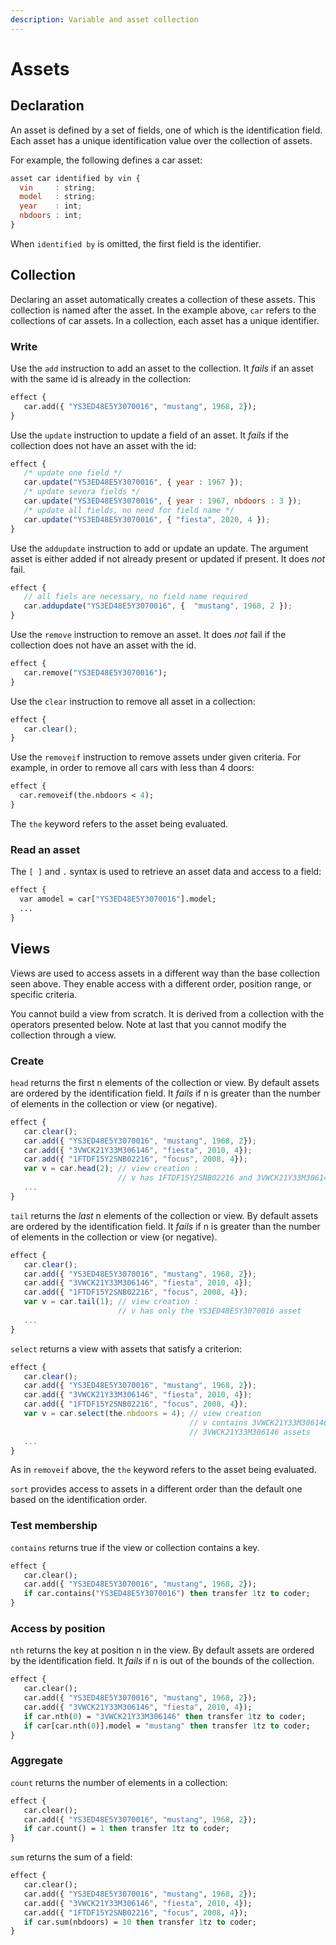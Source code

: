 ```yaml
---
description: Variable and asset collection
---
```


# Assets

## Declaration

An asset is defined by a set of fields, one of which is the identification field. Each asset has a unique identification value over the collection of assets.

For example, the following defines a car asset:

```javascript
asset car identified by vin {
  vin     : string;
  model   : string;
  year    : int;
  nbdoors : int;
}
```

When `identified by` is omitted, the first field is the identifier. 

## Collection

Declaring an asset automatically creates a collection of these assets. This collection is named after the asset. In the example above,  `car` refers to the collections of car assets. In a collection, each asset has a unique identifier.

### Write

Use the `add` instruction to add an asset to the collection. It _fails_ if an asset with the same id is already in the collection:

```ocaml
effect {
   car.add({ "YS3ED48E5Y3070016", "mustang", 1968, 2});
}
```

Use the `update` instruction to update a field of an asset. It _fails_ if the collection does not have an asset with the id:

```javascript
effect {
   /* update one field */
   car.update("YS3ED48E5Y3070016", { year : 1967 });
   /* update severa fields */ 
   car.update("YS3ED48E5Y3070016", { year : 1967, nbdoors : 3 });
   /* update all fields, no need for field name */
   car.update("YS3ED48E5Y3070016", { "fiesta", 2020, 4 });
}
```

Use the `addupdate` instruction to add or update an update. The argument asset is either added if not already present or updated if present. It does _not_ fail.

```javascript
effect {
   // all fiels are necessary, no field name required
   car.addupdate("YS3ED48E5Y3070016", {  "mustang", 1968, 2 });
}
```

Use the `remove` instruction to remove an asset. It does _not_ fail if the collection does not have an asset with the id.

```ocaml
effect {
   car.remove("YS3ED48E5Y3070016");
}
```

Use the `clear`  instruction to remove all asset in a collection:

```javascript
effect {
   car.clear();
}
```

Use the `removeif` instruction to remove assets under given criteria. For example, in order to remove all cars with less than 4 doors:

```ocaml
effect {
  car.removeif(the.nbdoors < 4);
}
```

The `the` keyword refers to the asset being evaluated. 

### Read an asset

The `[ ]` and `.` syntax is used to retrieve an asset data and access to a field:

```ocaml
effect {
  var amodel = car["YS3ED48E5Y3070016"].model;
  ...
}
```

## Views

Views are used to access assets in a different way than the base collection seen above. They enable access with a different order, position range, or specific criteria.

You cannot build a view from scratch. It is derived from a collection with the operators presented below. Note at last that you cannot modify the collection through a view.

### Create

`head` returns the first n elements of the collection or view. By default assets are ordered by the identification field. It _fails_ if n is greater than the number of elements in the collection or view \(or negative\).

```javascript
effect {
   car.clear();
   car.add({ "YS3ED48E5Y3070016", "mustang", 1968, 2});
   car.add({ "3VWCK21Y33M306146", "fiesta", 2010, 4});
   car.add({ "1FTDF15Y2SNB02216", "focus", 2008, 4});
   var v = car.head(2); // view creation :
                        // v has 1FTDF15Y2SNB02216 and 3VWCK21Y33M306146 assets
   ...
}
```

`tail` returns the _last_ n elements of the collection or view. By default assets are ordered by the identification field. It _fails_ if n is greater than the number of elements in the collection or view \(or negative\).

```javascript
effect {
   car.clear();
   car.add({ "YS3ED48E5Y3070016", "mustang", 1968, 2});
   car.add({ "3VWCK21Y33M306146", "fiesta", 2010, 4});
   car.add({ "1FTDF15Y2SNB02216", "focus", 2008, 4});
   var v = car.tail(1); // view creation :
                        // v has only the YS3ED48E5Y3070016 asset
   ...
}
```

`select` returns a view with assets that satisfy a criterion:

```javascript
effect {
   car.clear();
   car.add({ "YS3ED48E5Y3070016", "mustang", 1968, 2});
   car.add({ "3VWCK21Y33M306146", "fiesta", 2010, 4});
   car.add({ "1FTDF15Y2SNB02216", "focus", 2008, 4});
   var v = car.select(the.nbdoors = 4); // view creation
                                        // v contains 3VWCK21Y33M306146 and 
                                        // 3VWCK21Y33M306146 assets
   ...
}
```

As in `removeif` above, the `the` keyword refers to the asset being evaluated. 

`sort` provides access to assets in a different order than the default one based on the identification order. 

### Test membership

`contains` returns true if the view or collection contains a key. 

```ocaml
effect {
   car.clear();
   car.add({ "YS3ED48E5Y3070016", "mustang", 1968, 2});
   if car.contains("YS3ED48E5Y3070016") then transfer 1tz to coder;
}
```

### Access by position

`nth` returns the key at position n in the view. By default assets are ordered by the identification field. It _fails_ if n is out of the bounds of the collection.

```ocaml
effect {
   car.clear();
   car.add({ "YS3ED48E5Y3070016", "mustang", 1968, 2});
   car.add({ "3VWCK21Y33M306146", "fiesta", 2010, 4});
   if car.nth(0) = "3VWCK21Y33M306146" then transfer 1tz to coder; 
   if car[car.nth(0)].model = "mustang" then transfer 1tz to coder;
}
```

### Aggregate

`count` returns the number of elements in a collection:

```ocaml
effect {
   car.clear();
   car.add({ "YS3ED48E5Y3070016", "mustang", 1968, 2});
   if car.count() = 1 then transfer 1tz to coder;
}
```

`sum` returns the sum of a field:

```ocaml
effect {
   car.clear();
   car.add({ "YS3ED48E5Y3070016", "mustang", 1968, 2});
   car.add({ "3VWCK21Y33M306146", "fiesta", 2010, 4});
   car.add({ "1FTDF15Y2SNB02216", "focus", 2008, 4});
   if car.sum(nbdoors) = 10 then transfer 1tz to coder;
}
```









